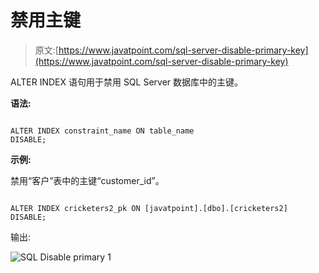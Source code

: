 # 禁用主键

> 原文:[https://www.javatpoint.com/sql-server-disable-primary-key](https://www.javatpoint.com/sql-server-disable-primary-key)

ALTER INDEX 语句用于禁用 SQL Server 数据库中的主键。

**语法:**

```

ALTER INDEX constraint_name ON table_name
DISABLE; 

```

**示例:**

禁用“客户”表中的主键“customer_id”。

```

ALTER INDEX cricketers2_pk ON [javatpoint].[dbo].[cricketers2]
DISABLE; 

```

输出:

![SQL Disable primary 1](../Images/6596ceec5dc6e9f4e4dcaca6c02a2a48.png)